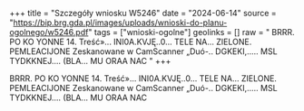 +++
title = "Szczegóły wniosku W5246"
date = "2024-06-14"
source = "https://bip.brg.gda.pl/images/uploads/wnioski-do-planu-ogolnego/w5246.pdf"
tags = ["wnioski-ogolne"]
geolinks = []
raw = " BRRR. PO KO YONNE 14. Treść»... INI0A.KVJĘ..0... TELE NA... ZIELONE. PEMLEACIJONE Zeskanowane w CamScanner „Duó-.. DGKEKI,..... MSL TYDKKNEJ.... (BLA... MU ORAA NAC "
+++

 BRRR. PO KO YONNE
14. Treść»... INI0A.KVJĘ..0... TELE NA... ZIELONE. PEMLEACIJONE
Zeskanowane w CamScanner
„Duó-.. DGKEKI,..... MSL TYDKKNEJ.... (BLA... MU ORAA NAC



